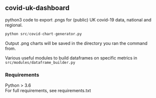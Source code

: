 ## covid-uk-dashboard
python3 code to export .pngs for (public) UK covid-19 data, national and regional.

```python
python src/covid-chart-generator.py
```
Output .png charts will be saved in the directory you ran the command from.

Various useful modules to build dataframes on specific metrics in `src/modules/dataframe_builder.py`

### Requirements
Python > 3.6  
For full requirements, see requirements.txt

